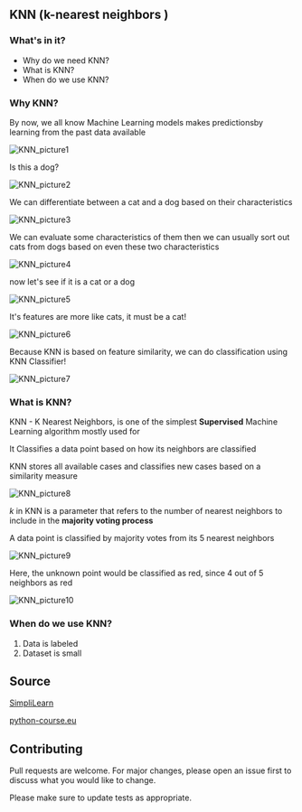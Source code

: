 ## KNN (k-nearest neighbors )
### What's in it?
* Why do we need KNN?
* What is KNN?
* When do we use KNN?

### Why KNN?
By now, we all know Machine Learning models makes predictionsby learning from the past data available

![KNN_picture1](./pictures/KNN_picture1.jpg)

Is this a dog?

![KNN_picture2](./pictures/KNN_picture2.jpg)
    
We can differentiate between a cat and a dog based on their characteristics

![KNN_picture3](./pictures/KNN_picture3.jpg)

We can evaluate some characteristics of them then we can usually sort out cats from dogs based on even these two characteristics

![KNN_picture4](./pictures/KNN_picture4.jpg)

now let's see if it is a cat or a dog

![KNN_picture5](./pictures/KNN_picture5.jpg)


It's features are more like cats, it must be a cat!

![KNN_picture6](./pictures/KNN_picture6.jpg)

Because KNN is based on feature similarity, we can do classification using KNN Classifier!

![KNN_picture7](./pictures/KNN_picture7.jpg)

### What is KNN?
KNN - K Nearest Neighbors, is one of the simplest **Supervised** Machine Learning algorithm mostly used for

It Classifies a data point based on how its neighbors are classified

KNN stores all available cases and classifies new cases based on a similarity measure

![KNN_picture8](./pictures/KNN_picture8.jpg)

*k* in KNN is a parameter that refers to the number of nearest neighbors to include in the **majority voting process**

A data point is classified by majority votes from its 5 nearest neighbors

![KNN_picture9](./pictures/KNN_picture9.jpg)

Here, the unknown point would be classified as red, since 4 out of 5 neighbors as red

![KNN_picture10](./pictures/KNN_picture10.jpg)

### When do we use KNN?
 1. Data is labeled
 2. Dataset is small


## Source
[SimpliLearn](https://www.slideshare.net/Simplilearn/knearest-neighbor-classification-algorithm-how-knn-algorithm-works-knn-algorithm-simplilearn)

[python-course.eu](https://www.python-course.eu/k_nearest_neighbor_classifier.php)

## Contributing
Pull requests are welcome. For major changes, please open an issue first to discuss what you would like to change.

Please make sure to update tests as appropriate.
